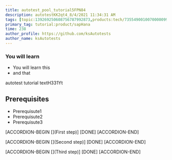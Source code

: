 ```yaml
---
title: autotest_pool_tutorial5FPN84
description: autotestKK2qt4_8/4/2021 11:34:31 AM
tags: [topic:139269250608756787992873,products:tech/73554900100700000996,tutorial:experience/advanced]
primary_tag: tutorial:product/sapHana
time: 238
author_profile: https://github.com/ksAutotests
author_name: ksAutotests
---
```

### You will learn
- You will learn this
- and that

autotest tutorial textH331Yt

## Prerequisites
- Prerequisute1
- Prerequisute2
- Prerequisute3

[ACCORDION-BEGIN [](First step)]
[DONE]
[ACCORDION-END]

[ACCORDION-BEGIN [](Second step)]
[DONE]
[ACCORDION-END]

[ACCORDION-BEGIN [](Third step)]
[DONE]
[ACCORDION-END]

